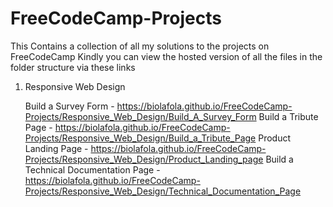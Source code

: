 # FreeCodeCamp-Projects
This Contains a collection of all my solutions to the projects on FreeCodeCamp
Kindly you can view the hosted version of all the files in the folder structure via these links

1. Responsive Web Design

    Build a Survey Form - https://biolafola.github.io/FreeCodeCamp-Projects/Responsive_Web_Design/Build_A_Survey_Form
    Build a Tribute Page - https://biolafola.github.io/FreeCodeCamp-Projects/Responsive_Web_Design/Build_a_Tribute_Page
    Product Landing Page - https://biolafola.github.io/FreeCodeCamp-Projects/Responsive_Web_Design/Product_Landing_page
    Build a Technical Documentation Page - https://biolafola.github.io/FreeCodeCamp-Projects/Responsive_Web_Design/Technical_Documentation_Page
    
    
